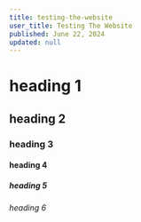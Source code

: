 ```yaml
---
title: testing-the-website
user_title: Testing The Website
published: June 22, 2024
updated: null
---
```


# heading 1

## heading 2

### heading 3
#### heading 4
##### heading 5
###### heading 6